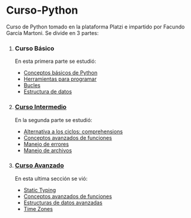 <h1> Curso-Python</h1>
Curso de Python tomado en la plataforma Platzi e impartido por Facundo García Martoni. Se divide en 3 partes:
<ol>
  <li><h3>Curso Básico</a></h3></li>
  <p>En esta primera parte se estudió:</p>
  <ul type="disc">
    <li><a href="">Conceptos básicos de Python</a></li>
    <li><a href="">Herramientas para programar</a></li>
    <li><a href="">Bucles</a></li>
    <li><a href="">Estructura de datos</a></li>
  </ul>
  <li><h3><a href="">Curso Intermedio</a></h3></li>
  <p>En la segunda parte se estudió:</p>
  <ul type="disc">
    <li><a href="">Alternativa a los ciclos: comprehensions</a></li>
    <li><a href="">Conceptos avanzados de funciones</a></li>
    <li><a href="">Manejo de errores</a></li>
    <li><a href="">Manejo de archivos</a></li>
  </ul>
  <li><h3><a href="">Curso Avanzado</a></h3></li>
  <p>En esta ultima sección se vió:</p>
  <ul type="disc">
    <li><a href="">Static Typing</a></li>
    <li><a href="">Conceptos avanzados de funciones</a></li>
    <li><a href="">Estructuras de datos avanzadas</a></li>
    <li><a href="">Time Zones</a></li>
  </ul>
 </ol></n>
